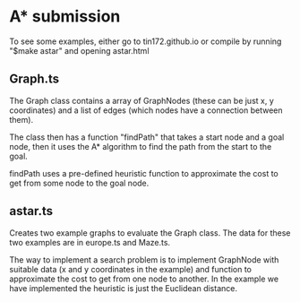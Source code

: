 A* submission
============================
To see some examples, either go to tin172.github.io
or compile by running "$make astar" and opening astar.html

Graph.ts
--------
The Graph class contains a array of GraphNodes (these can be just x, y coordinates) and a list of edges (which nodes have a connection between them).

The class then has a function "findPath" that takes a start node and a goal node, then it uses the A* algorithm to find the path from the start to the goal.

findPath uses a pre-defined heuristic function to approximate the cost to get from some node to the goal node.

astar.ts
--------
Creates two example graphs to evaluate the Graph class. The data for these two examples are in europe.ts and Maze.ts.

The way to implement a search problem is to implement GraphNode with suitable data (x and y coordinates in the example) and function to approximate the cost to get from one node
to another. In the example we have implemented the heuristic is just the Euclidean distance.



